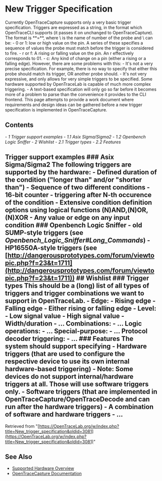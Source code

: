 # New Trigger Specification
Currently OpenTraceCapture supports only a very basic trigger specification. Triggers are expressed as a string, in the format which OpenTraceCLI supports (it passes it on unchanged to OpenTraceCapture). The format is **\=\**, where \ is the name of number of the probe and \ can be: \- 0 or 1: low or high value on the pin. A series of these specifies a sequence of values the probe must match before the trigger is considered to fire. \- r or f: A rising or falling value on the pin. An r effectively corresponds to 01. \- c: Any kind of change on a pin (either a rising or a falling edge). However, there are some problems with this: \- It's not a very precise specification. For example, there is no way to specify that either this probe should match its trigger, OR another probe should. \- It's not very expressive, and only allows for very simple triggers to be specified. Some hardware supported by OpenTraceLab is capable of much more complex triggering. \- A text-based specification will only go so far before it becomes more of a problem to parse than the convenience it provides to the CLI frontend. This page attempts to provide a work document where requirements and design ideas can be gathered before a new trigger specification is implemented in OpenTraceCapture.
## Contents
\- *1 Trigger support examples* \- *1.1 Asix Sigma/Sigma2* \- *1.2 Openbench Logic Sniffer* \- *2 Wishlist* \- *2.1 Trigger types* \- *2.2 Features*
## Trigger support examples ### Asix Sigma/Sigma2 The following triggers are supported by the hardware: \- Defined duration of the condition ("longer than" and/or "shorter than") \- Sequence of two different conditions \- 16-bit counter - triggering after N-th occurence of the condition \- Extensive condition definition options using logical functions (N)AND,(N)OR,(N)XOR \- Any value or edge on any input condition ### Openbench Logic Sniffer \- old SUMP-style triggers (see *Openbench_Logic_Sniffer#Long_Commands*) \- HP16550A-style triggers (see [http://dangerousprototypes.com/forum/viewtopic.php?f=23&t=1711](http://dangerousprototypes.com/forum/viewtopic.php?f=23&t=1711)) ## Wishlist ### Trigger types This should be a (long) list of all types of triggers and trigger combinations we want to support in OpenTraceLab. \- Edge: \- Rising edge \- Falling edge \- Either rising or falling edge \- Level: \- Low signal value \- High signal value \- Width/duration \- ... Combinations: \- ... Logic operations: \- ... Special-purpose: \- ... Protocol decoder triggering: \- ... ### Features The system should support specifying \- Hardware triggers (that are used to configure the respective device to use its own internal hardware-based triggering) \- Note: Some devices do not support internal/hardware triggers at all. Those will use software triggers only. \- Software triggers (that are implemented in OpenTraceCapture/OpenTraceDecode and can run after the hardware triggers) \- A combination of software and hardware triggers \- ...
Retrieved from "[https://OpenTraceLab.org/w/index.php?title=New_trigger_specification&oldid=3081](https://OpenTraceLab.org/w/index.php?title=New_trigger_specification&oldid=3081)"
## See Also
- [Supported Hardware Overview](../supported-hardware.md)
- [OpenTraceCapture Documentation](../../opentracecapture/overview.md)
